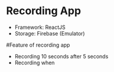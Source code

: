 # Recording App

- Framework: ReactJS
- Storage: Firebase (Emulator)

#Feature of recording app

- Recording 10 seconds after 5 seconds
- Recording when 
